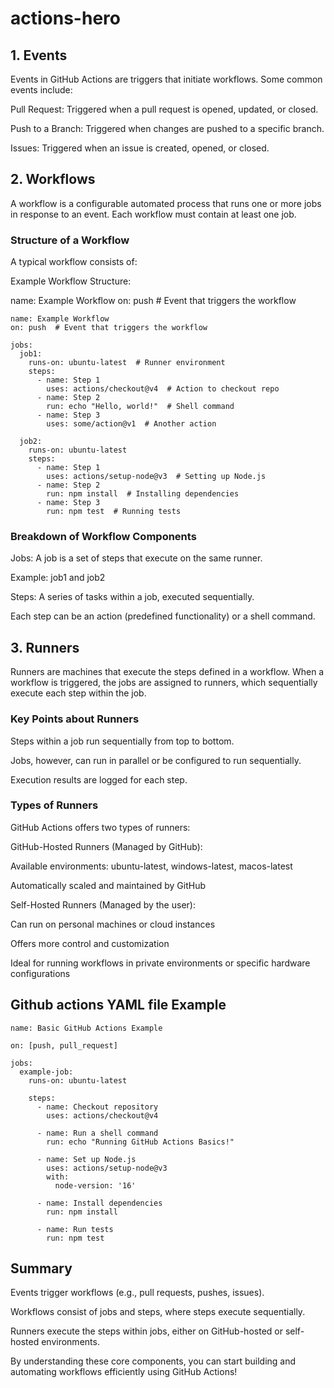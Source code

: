 # actions-hero

## 1. Events

Events in GitHub Actions are triggers that initiate workflows. Some common events include:

Pull Request: Triggered when a pull request is opened, updated, or closed.

Push to a Branch: Triggered when changes are pushed to a specific branch.

Issues: Triggered when an issue is created, opened, or closed.

## 2. Workflows

A workflow is a configurable automated process that runs one or more jobs in response to an event. Each workflow must contain at least one job.

### Structure of a Workflow

A typical workflow consists of:

Example Workflow Structure:

name: Example Workflow
on: push  # Event that triggers the workflow

```
name: Example Workflow
on: push  # Event that triggers the workflow

jobs:
  job1:
    runs-on: ubuntu-latest  # Runner environment
    steps:
      - name: Step 1
        uses: actions/checkout@v4  # Action to checkout repo
      - name: Step 2
        run: echo "Hello, world!"  # Shell command
      - name: Step 3
        uses: some/action@v1  # Another action

  job2:
    runs-on: ubuntu-latest
    steps:
      - name: Step 1
        uses: actions/setup-node@v3  # Setting up Node.js
      - name: Step 2
        run: npm install  # Installing dependencies
      - name: Step 3
        run: npm test  # Running tests
```

### Breakdown of Workflow Components

Jobs: A job is a set of steps that execute on the same runner.

Example: job1 and job2

Steps: A series of tasks within a job, executed sequentially.

Each step can be an action (predefined functionality) or a shell command.

## 3. Runners

Runners are machines that execute the steps defined in a workflow. When a workflow is triggered, the jobs are assigned to runners, which sequentially execute each step within the job.

### Key Points about Runners

Steps within a job run sequentially from top to bottom.

Jobs, however, can run in parallel or be configured to run sequentially.

Execution results are logged for each step.

### Types of Runners

GitHub Actions offers two types of runners:

GitHub-Hosted Runners (Managed by GitHub):

Available environments: ubuntu-latest, windows-latest, macos-latest

Automatically scaled and maintained by GitHub

Self-Hosted Runners (Managed by the user):

Can run on personal machines or cloud instances

Offers more control and customization

Ideal for running workflows in private environments or specific hardware configurations


## Github actions YAML file Example 

```
name: Basic GitHub Actions Example

on: [push, pull_request]

jobs:
  example-job:
    runs-on: ubuntu-latest

    steps:
      - name: Checkout repository
        uses: actions/checkout@v4

      - name: Run a shell command
        run: echo "Running GitHub Actions Basics!"

      - name: Set up Node.js
        uses: actions/setup-node@v3
        with:
          node-version: '16'

      - name: Install dependencies
        run: npm install

      - name: Run tests
        run: npm test
```

## Summary

Events trigger workflows (e.g., pull requests, pushes, issues).

Workflows consist of jobs and steps, where steps execute sequentially.

Runners execute the steps within jobs, either on GitHub-hosted or self-hosted environments.

By understanding these core components, you can start building and automating workflows efficiently using GitHub Actions!